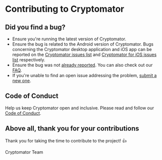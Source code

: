 # Contributing to Cryptomator

## Did you find a bug?

- Ensure you're running the latest version of Cryptomator.
- Ensure the bug is related to the Android version of Cryptomator. Bugs concerning the Cryptomator desktop application and iOS app can be reported on the [Cryptomator issues list](https://github.com/cryptomator/cryptomator/issues) and [Cryptomator for iOS issues list](https://github.com/cryptomator/cryptomator-ios/issues) respectively.
- Ensure the bug was not [already reported](https://github.com/cryptomator/android/issues). You can also check out our [FAQ](https://community.cryptomator.org/c/kb/faq).
- If you're unable to find an open issue addressing the problem, [submit a new one](https://github.com/cryptomator/android/issues/new).

## Code of Conduct

Help us keep Cryptomator open and inclusive. Please read and follow our [Code of Conduct](https://github.com/cryptomator/android/blob/develop/.github/CODE_OF_CONDUCT.md).

## Above all, thank you for your contributions

Thank you for taking the time to contribute to the project! :+1:

Cryptomator Team
